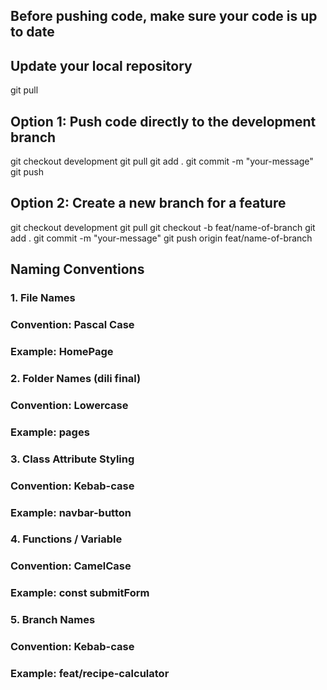 ## Before pushing code, make sure your code is up to date

## Update your local repository
git pull

## Option 1: Push code directly to the development branch
git checkout development
git pull
git add .
git commit -m "your-message"
git push

## Option 2: Create a new branch for a feature
git checkout development
git pull
git checkout -b feat/name-of-branch
git add .
git commit -m "your-message"
git push origin feat/name-of-branch

## Naming Conventions

### 1. File Names
### Convention: Pascal Case
### Example: HomePage

### 2. Folder Names (dili final)
### Convention: Lowercase
### Example: pages

### 3. Class Attribute Styling
### Convention: Kebab-case
### Example: navbar-button

### 4. Functions / Variable
### Convention: CamelCase
### Example: const submitForm

### 5. Branch Names
### Convention: Kebab-case
### Example: feat/recipe-calculator
